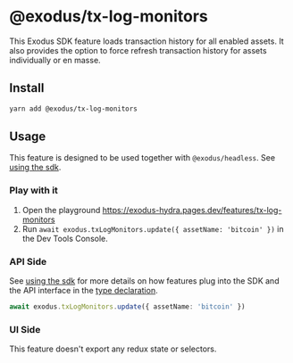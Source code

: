 # @exodus/tx-log-monitors

This Exodus SDK feature loads transaction history for all enabled assets. It also provides the option to force refresh transaction history for assets individually or en masse.

## Install

```sh
yarn add @exodus/tx-log-monitors
```

## Usage

This feature is designed to be used together with `@exodus/headless`. See [using the sdk](../../docs/development/using-the-sdk.md).

### Play with it

1. Open the playground https://exodus-hydra.pages.dev/features/tx-log-monitors
2. Run `await exodus.txLogMonitors.update({ assetName: 'bitcoin' })` in the Dev Tools Console.

### API Side

See [using the sdk](../../docs/development/using-the-sdk.md#setup-the-api-side) for more details on how features plug into the SDK and the API interface in the [type declaration](./api/index.d.ts).

```ts
await exodus.txLogMonitors.update({ assetName: 'bitcoin' })
```

### UI Side

This feature doesn't export any redux state or selectors.
